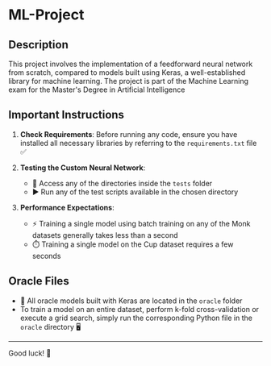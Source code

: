 # ML-Project

## Description
This project involves the implementation of a feedforward neural network from scratch, compared to models built using Keras, a well-established library for machine learning. The project is part of the Machine Learning exam for the Master's Degree in Artificial Intelligence

## Important Instructions
1. **Check Requirements**: Before running any code, ensure you have installed all necessary libraries by referring to the `requirements.txt` file ✅

2. **Testing the Custom Neural Network**:
   - 📂 Access any of the directories inside the `tests` folder
   - ▶️ Run any of the test scripts available in the chosen directory

3. **Performance Expectations**:
   - ⚡ Training a single model using batch training on any of the Monk datasets generally takes less than a second
   - ⏱️ Training a single model on the Cup dataset requires a few seconds

## Oracle Files
- 📁 All oracle models built with Keras are located in the `oracle` folder
- To train a model on an entire dataset, perform k-fold cross-validation or execute a grid search, simply run the corresponding Python file in the `oracle` directory 🖥️

---

Good luck! 🎉

